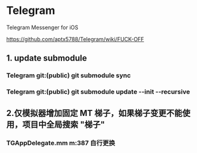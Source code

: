 # Telegram
Telegram Messenger for iOS

https://github.com/aptx5788/Telegram/wiki/FUCK-OFF

## 1. update submodule
### Telegram git:(public) git submodule sync
### Telegram git:(public) git submodule update --init --recursive

## 2.仅模拟器增加固定 MT 梯子，如果梯子变更不能使用，项目中全局搜索 "梯子"
### TGAppDelegate.mm m:387 自行更换



